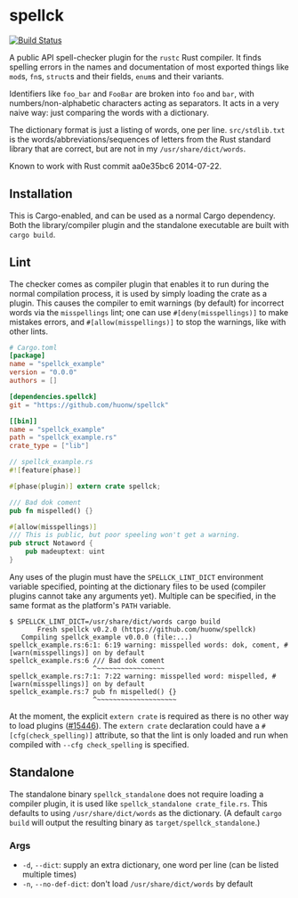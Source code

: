 # spellck

[![Build Status](https://travis-ci.org/huonw/spellck.png)](https://travis-ci.org/huonw/spellck)

A public API spell-checker plugin for the `rustc` Rust compiler. It
finds spelling errors in the names and documentation of most exported
things like `mod`s, `fn`s, `struct`s and their fields, `enum`s and
their variants.

Identifiers like `foo_bar` and `FooBar` are broken into `foo` and
`bar`, with numbers/non-alphabetic characters acting as separators. It
acts in a very naive way: just comparing the words with a dictionary.

The dictionary format is just a listing of words, one per
line. `src/stdlib.txt` is the words/abbreviations/sequences of letters
from the Rust standard library that are correct, but are not in my
`/usr/share/dict/words`.

Known to work with Rust commit aa0e35bc6 2014-07-22.


## Installation

This is Cargo-enabled, and can be used as a normal Cargo
dependency. Both the library/compiler plugin and the standalone
executable are built with `cargo build`.

## Lint

The checker comes as compiler plugin that enables it to run during the
normal compilation process, it is used by simply loading the crate as
a plugin. This causes the compiler to emit warnings (by default) for
incorrect words via the `misspellings` lint; one can use
`#[deny(misspellings)]` to make mistakes errors, and
`#[allow(misspellings)]` to stop the warnings, like with other lints.

```toml
# Cargo.toml
[package]
name = "spellck_example"
version = "0.0.0"
authors = []

[dependencies.spellck]
git = "https://github.com/huonw/spellck"

[[bin]]
name = "spellck_example"
path = "spellck_example.rs"
crate_type = ["lib"]
```

```rust
// spellck_example.rs
#![feature(phase)]

#[phase(plugin)] extern crate spellck;

/// Bad dok coment
pub fn mispelled() {}

#[allow(misspellings)]
/// This is public, but poor speeling won't get a warning.
pub struct Notaword {
    pub madeuptext: uint
}
```

Any uses of the plugin must have the `SPELLCK_LINT_DICT` environment
variable specified, pointing at the dictionary files to be used
(compiler plugins cannot take any arguments yet). Multiple can be
specified, in the same format as the platform's `PATH` variable.

```
$ SPELLCK_LINT_DICT=/usr/share/dict/words cargo build
       Fresh spellck v0.2.0 (https://github.com/huonw/spellck)
   Compiling spellck_example v0.0.0 (file:...)
spellck_example.rs:6:1: 6:19 warning: misspelled words: dok, coment, #[warn(misspellings)] on by default
spellck_example.rs:6 /// Bad dok coment
                     ^~~~~~~~~~~~~~~~~~
spellck_example.rs:7:1: 7:22 warning: misspelled word: mispelled, #[warn(misspellings)] on by default
spellck_example.rs:7 pub fn mispelled() {}
                     ^~~~~~~~~~~~~~~~~~~~~
```

At the moment, the explicit `extern crate` is required as there is no
other way to load plugins
([#15446](https://github.com/rust-lang/rust/issues/15446)). The
`extern crate` declaration could have a `#[cfg(check_spelling)]`
attribute, so that the lint is only loaded and run when compiled with
`--cfg check_spelling` is specified.


## Standalone

The standalone binary `spellck_standalone` does not require loading a
compiler plugin, it is used like `spellck_standalone
crate_file.rs`. This defaults to using `/usr/share/dict/words` as the
dictionary. (A default `cargo build` will output the resulting binary
as `target/spellck_standalone`.)

### Args

- `-d`, `--dict`: supply an extra dictionary, one word per line (can
  be listed multiple times)
- `-n`, `--no-def-dict`: don't load `/usr/share/dict/words` by default
